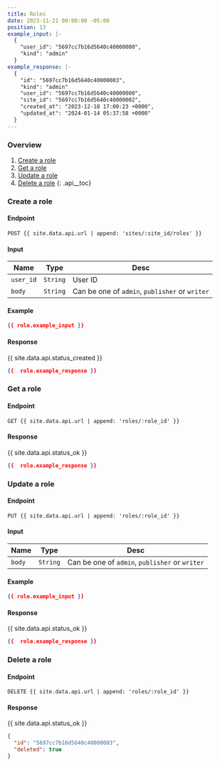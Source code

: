 ```yaml
---
title: Roles
date: 2023-11-21 00:00:00 -05:00
position: 13
example_input: |-
  {
    "user_id": "5697cc7b16d5640c40000000",
    "kind": "admin"
  }
example_response: |-
  {
    "id": "5697cc7b16d5640c40000003",
    "kind": "admin"
    "user_id": "5697cc7b16d5640c40000000",
    "site_id": "5697cc7b16d5640c40000002",
    "created_at": "2023-12-18 17:00:23 +0000",
    "updated_at": "2024-01-14 05:37:58 +0000"
  }
---
```


### Overview

1. [Create a role](#create-role)
1. [Get a role](#get-role)
1. [Update a role](#update-role)
1. [Delete a role](#delete-role)
{: .api__toc}



### Create a role

#### Endpoint

~~~
POST {{ site.data.api.url | append: 'sites/:site_id/roles' }}
~~~

#### Input

| Name | Type | Desc |
|------|------|------|
| `user_id` | `String` | User ID |
| `body` | `String` | Can be one of `admin`, `publisher` or `writer` |

#### Example

~~~ json
{{ role.example_input }}
~~~

#### Response

{{ site.data.api.status_created }}
~~~ json
{{  role.example_response }}
~~~





### Get a role

#### Endpoint

~~~
GET {{ site.data.api.url | append: 'roles/:role_id' }}
~~~

#### Response

{{ site.data.api.status_ok }}
~~~ json
{{  role.example_response }}
~~~





### Update a role

#### Endpoint

~~~
PUT {{ site.data.api.url | append: 'roles/:role_id' }}
~~~

#### Input

| Name | Type | Desc |
|------|------|------|
| `body` | `String` | Can be one of `admin`, `publisher` or `writer` |

#### Example

~~~ json
{{ role.example_input }}
~~~

#### Response

{{ site.data.api.status_ok }}
~~~ json
{{  role.example_response }}
~~~




### Delete a role

#### Endpoint

~~~
DELETE {{ site.data.api.url | append: 'roles/:role_id' }}
~~~

#### Response

{{ site.data.api.status_ok }}
~~~ json
{
  "id": "5697cc7b16d5640c40000003",
  "deleted": true
}
~~~
